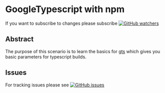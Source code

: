 # GoogleTypescript with npm

If you want to subscribe to changes please subscribe
[![GitHub watchers](https://img.shields.io/github/watchers/AndreasAugustin/katacoda-scenarios?label=Watch&style=social)](
    https://github.com/AndreasAugustin/katacoda-scenarios/watchers)

## Abstract

The purpose of this scenario is to learn the basics for
[gts](
    https://www.npmjs.com/package/gts) which gives you basic parameters for typescript builds.

## Issues

For tracking issues please see
[![GitHub issues](https://img.shields.io/github/issues/AndreasAugustin/katacoda-scenarios)](
    https://github.com/AndreasAugustin/katacoda-scenarios/issues)
